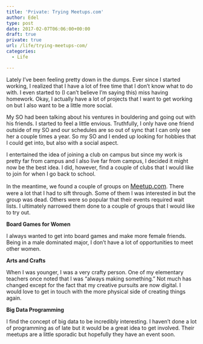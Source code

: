 ```yaml
---
title: 'Private: Trying Meetups.com'
author: Edel
type: post
date: 2017-02-07T06:06:00+00:00
draft: true
private: true
url: /life/trying-meetups-com/
categories:
  - Life

---
```

Lately I&#8217;ve been feeling pretty down in the dumps. Ever since I started working, I realized that I have a lot of free time that I don&#8217;t know what to do with. I even started to (I can&#8217;t believe I&#8217;m saying this) miss having homework. Okay, I actually have a lot of projects that I want to get working on but I also want to be a little more social.

My SO had been talking about his ventures in bouldering and going out with his friends. I started to feel a little envious. Truthfully, I only have one friend outside of my SO and our schedules are so out of sync that I can only see her a couple times a year. So my SO and I ended up looking for hobbies that I could get into, but also with a social aspect.

I entertained the idea of joining a club on campus but since my work is pretty far from campus and I also live far from campus, I decided it might now be the best idea. I did, however, find a couple of clubs that I would like to join for when I go back to school.

In the meantime, we found a couple of groups on&nbsp;<a href="http://meetup.com/" style="font-size: 16px;">Meetup.com</a>. There were a lot that I had to sift through. Some of them I was interested in but the group was dead. Others were so popular that their events required wait lists. I ultimately narrowed them done to a couple of groups that I would like to try out.

**Board Games for Women**

I always wanted to get into board games and make more female friends. Being in a male dominated major, I don&#8217;t have a lot of opportunities to meet other women.

**Arts and Crafts**

When I was younger, I was a very crafty person. One of my elementary teachers once noted that I was &#8220;always making something.&#8221; Not much has changed except for the fact that my creative pursuits are now digital. I would love to get in touch with the more physical side of creating things again.

**Big Data Programming**

I find the concept of big data to be incredibly interesting. I haven&#8217;t done a lot of programming as of late but it would be a great idea to get involved. Their meetups are a little sporadic but hopefully they have an event soon.